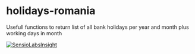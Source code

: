 # holidays-romania
Usefull functions to return list of all bank holidays per year and month plus working days in month

[![SensioLabsInsight](https://insight.sensiolabs.com/projects/16979751-cb4d-44ff-bab2-f445fdc0761b/big.png)](https://insight.sensiolabs.com/projects/16979751-cb4d-44ff-bab2-f445fdc0761b)
